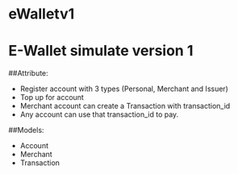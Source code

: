 # eWalletv1

# E-Wallet simulate version 1
##Attribute:
- Register account with 3 types (Personal, Merchant and Issuer)
- Top up for account
- Merchant account can create a Transaction with transaction_id
- Any account can use that transaction_id to pay.

##Models:
- Account
- Merchant
- Transaction

##
